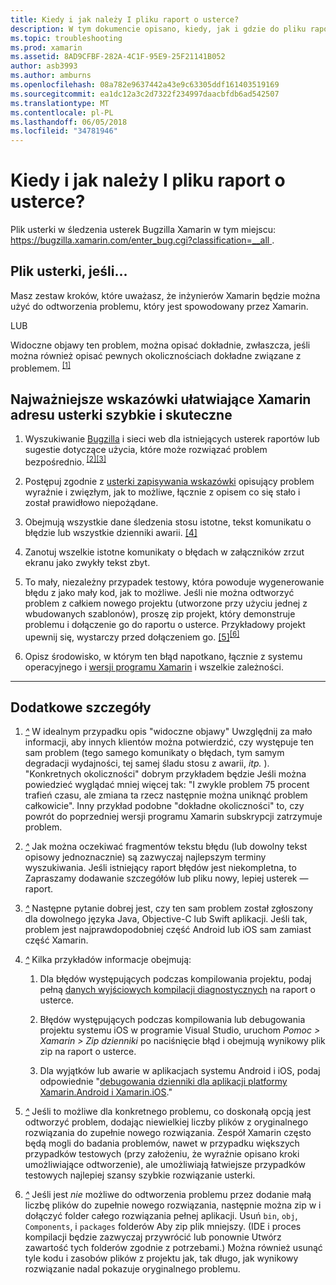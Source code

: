 ```yaml
---
title: Kiedy i jak należy I pliku raport o usterce?
description: W tym dokumencie opisano, kiedy, jak i gdzie do pliku raport o usterce. Umożliwia także raport o usterce, najlepsze rozwiązania dotyczące engineers, aby jak najlepiej włączyć zdiagnozowania problemu.
ms.topic: troubleshooting
ms.prod: xamarin
ms.assetid: 8AD9CFBF-282A-4C1F-95E9-25F21141B052
author: asb3993
ms.author: amburns
ms.openlocfilehash: 08a782e9637442a43e9c63305ddf161403519169
ms.sourcegitcommit: ea1dc12a3c2d7322f234997daacbfdb6ad542507
ms.translationtype: MT
ms.contentlocale: pl-PL
ms.lasthandoff: 06/05/2018
ms.locfileid: "34781946"
---
```

# <a name="when-and-how-should-i-file-a-bug-report"></a>Kiedy i jak należy I pliku raport o usterce?


Plik usterki w śledzenia usterek Bugzilla Xamarin w tym miejscu: [ https://bugzilla.xamarin.com/enter_bug.cgi?classification=__all ](https://bugzilla.xamarin.com/enter_bug.cgi?classification=__all).

## <a name="file-a-bug-if"></a>Plik usterki, jeśli...


Masz zestaw kroków, które uważasz, że inżynierów Xamarin będzie można użyć do odtworzenia problemu, który jest spowodowany przez Xamarin.

LUB

Widoczne objawy ten problem, można opisać dokładnie, zwłaszcza, jeśli można również opisać pewnych okolicznościach dokładne związane z problemem. <sup> [[1]](#note-1)</sup>


## <a name="best-practices-to-help-xamarin-address-bugs-quickly-and-efficiently"></a>Najważniejsze wskazówki ułatwiające Xamarin adresu usterki szybkie i skuteczne


1. <a name="ref-1" />Wyszukiwanie [Bugzilla](https://bugzilla.xamarin.com/query.cgi?format=specific&amp;bug_status=__all__) i sieci web dla istniejących usterek raportów lub sugestie dotyczące użycia, które może rozwiązać problem bezpośrednio.<sup> [[2]](#note-2)</sup><sup>[[3]](#note-3)</sup>

1. <a name="ref-2" />Postępuj zgodnie z [usterki zapisywania wskazówki](https://bugzilla.xamarin.com/page.cgi?id=bug-writing.html) opisujący problem wyraźnie i zwięzłym, jak to możliwe, łącznie z opisem co się stało i został prawidłowo niepożądane.

1. <a name="ref-3" />Obejmują wszystkie dane śledzenia stosu istotne, tekst komunikatu o błędzie lub wszystkie dzienniki awarii. <sup>[[4]](#note-4)</sup>

1. <a name="ref-4" />Zanotuj wszelkie istotne komunikaty o błędach w załączników zrzut ekranu jako zwykły tekst zbyt.

1. <a name="ref-5" />To mały, niezależny przypadek testowy, która powoduje wygenerowanie błędu z jako mały kod, jak to możliwe.  Jeśli nie można odtworzyć problem z całkiem nowego projektu (utworzone przy użyciu jednej z wbudowanych szablonów), proszę zip projekt, który demonstruje problemu i dołączenie go do raportu o usterce.  Przykładowy projekt upewnij się, wystarczy przed dołączeniem go. <sup> [[5]](#note-5)</sup><sup>[[6]](#note-6)</sup>

1. <a name="ref-6" />Opisz środowisko, w którym ten błąd napotkano, łącznie z systemu operacyjnego i [wersji programu Xamarin](~/cross-platform/troubleshooting/questions/version-logs.md) i wszelkie zależności.

---

## <a name="additional-details"></a>Dodatkowe szczegóły

1. <a name="note-1" />[*^*](#ref-1) W idealnym przypadku opis "widoczne objawy" Uwzględnij za mało informacji, aby innych klientów można potwierdzić, czy występuje ten sam problem (tego samego komunikaty o błędach, tym samym degradacji wydajności, tej samej śladu stosu z awarii, _itp._ ). "Konkretnych okoliczności" dobrym przykładem będzie Jeśli można powiedzieć wyglądać mniej więcej tak: "I zwykle problem 75 procent trafień czasu, ale zmiana ta rzecz następnie można uniknąć problem całkowicie". Inny przykład podobne "dokładne okoliczności" to, czy powrót do poprzedniej wersji programu Xamarin subskrypcji zatrzymuje problem.

1. <a name="note-2" />[*^*](#ref-2) Jak można oczekiwać fragmentów tekstu błędu (lub dowolny tekst opisowy jednoznacznie) są zazwyczaj najlepszym terminy wyszukiwania. Jeśli istniejący raport błędów jest niekompletna, to Zapraszamy dodawanie szczegółów lub pliku nowy, lepiej usterek — raport.

1. <a name="note-3" />[*^*](#ref-3) Następne pytanie dobrej jest, czy ten sam problem został zgłoszony dla dowolnego języka Java, Objective-C lub Swift aplikacji. Jeśli tak, problem jest najprawdopodobniej część Android lub iOS sam zamiast część Xamarin.

1. <a name="note-4" />[*^*](#ref-4) Kilka przykładów informacje obejmują:

    1. Dla błędów występujących podczas kompilowania projektu, podaj pełną [danych wyjściowych kompilacji diagnostycznych](~/android/troubleshooting/troubleshooting.md#Diagnostic_MSBuild_Output) na raport o usterce.
    
    1. Błędów występujących podczas kompilowania lub debugowania projektu systemu iOS w programie Visual Studio, uruchom _Pomoc > Xamarin > Zip dzienniki_ po naciśnięcie błąd i obejmują wynikowy plik zip na raport o usterce.
    
    1. Dla wyjątków lub awarie w aplikacjach systemu Android i iOS, podaj odpowiednie "[debugowania dzienniki dla aplikacji platformy Xamarin.Android i Xamarin.iOS](~/cross-platform/troubleshooting/questions/version-logs.md#debug-logs-for-xamarin-apps)."

1. <a name="note-5" />[*^*](#ref-5) Jeśli to możliwe dla konkretnego problemu, co doskonałą opcją jest odtworzyć problem, dodając niewielkiej liczby plików z oryginalnego rozwiązania do zupełnie nowego rozwiązania. Zespół Xamarin często będą mogli do badania problemów, nawet w przypadku większych przypadków testowych (przy założeniu, że wyraźnie opisano kroki umożliwiające odtworzenie), ale umożliwiają łatwiejsze przypadków testowych najlepiej szansy szybkie rozwiązanie usterki.


1. <a name="note-6" />[*^*](#ref-6) Jeśli jest _nie_ możliwe do odtworzenia problemu przez dodanie małą liczbę plików do zupełnie nowego rozwiązania, następnie można zip w i dołączyć folder całego rozwiązania pełnej aplikacji. Usuń `bin`, `obj`, `Components`, i `packages` folderów Aby zip plik mniejszy. (IDE i proces kompilacji będzie zazwyczaj przywrócić lub ponownie Utwórz zawartość tych folderów zgodnie z potrzebami.) Można również usunąć tyle kodu i zasobów plików z projektu jak, tak długo, jak wynikowy rozwiązanie nadal pokazuje oryginalnego problemu.

